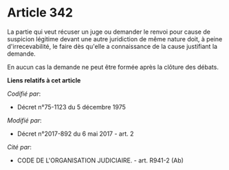 # Article 342

La partie qui veut récuser un juge ou demander le renvoi pour cause de suspicion légitime devant une autre juridiction de
même nature doit, à peine d'irrecevabilité, le faire dès qu'elle a connaissance de la cause justifiant la demande.

En aucun cas la demande ne peut être formée après la clôture des débats.

**Liens relatifs à cet article**

_Codifié par_:

  - Décret n°75-1123 du 5 décembre 1975

_Modifié par_:

  - Décret n°2017-892 du 6 mai 2017 - art. 2

_Cité par_:

  - CODE DE L'ORGANISATION JUDICIAIRE. - art. R941-2 (Ab)
